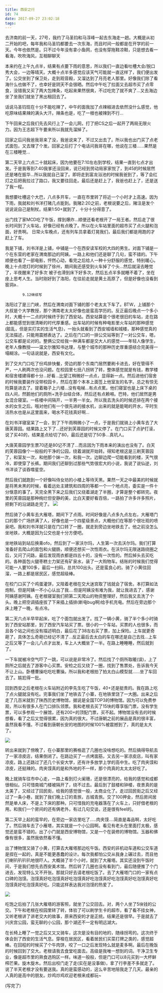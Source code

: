```yaml
---
title: 西安之行
id: 74
date: 2017-09-27 23:02:18
tags:
---
```


去济南的前一天，27号，我约了马圣钧和马淳峰一起去东海走一趟。大概是从初二开始的吧，每年我和马圣钧都要去一次东海，而且时间一般都是在开学的前一天。今年也依然是。只不过今年没有拿小鱼网，也没有穿拖鞋凉鞋，只是想去看一看海，吹吹海风，互相聊聊天

本来约在上午九点半，结果有点要下雨的意思，所以我们一直边看吐槽大会/脱口秀大会，一边等晴天。大概十点半多感觉应该天气可能就一直这样了，我们便出发了。公交坐到了保卫处，走到观音殿，又溜达到了月亮老人那里。好像我们除了看海什么也做不了，也幸好是阴天不会很晒。然后中午吃了拉面又去超市买了点零食，没错我又买了两大包辣条，吃起来果然很爽，不过吃完了就不爽了...又去海边坐了坐我们就坐了黑出租回去了。

话说马圣钧现在十分不能吃辣了，中午的面我加了点辣椒进去依然没什么感觉，他吃原味结果辣的满头大汗。辣条也是，吃了一根也被辣到不行...

下午回来之后我们先去风行上了一会儿网，打了把CS之后一起开了两局无限火力。因为王志超下午要来所以我就先溜掉了。

回家之后问我爸我哥来了没，我爸说来了，不过又出去了。所以我也出门买了点老式面包，又去理了个发。回家之后打了个电话问我哥在哪，他说在三楼......果然是在三楼睡觉...

第二天早上六点二十就起床，因为他要在7:10左右到学校，结果一直到七点才出发。于是我等到7:40我爹还没回来，说已经到劳动局家家悦了，到45的时候居然还是堵在振华...所以我就自己溜了。即将走到富龙浴池的时候我爸到了，等了会红灯之后把我拉过了路口，我又要往回走。最后还是赶上了，我爸也赶上了，还是送了我一程。

我想要吐槽这个大巴，八点多开车，一直在市里转了将近一个小时才上高速。因为下雨，我就和刘书洋打赌几点能到。我赌2:20之前，老根说要之后，赌注是发个说说说自己是制杖。结果1:50+就到了，十分十分得意了。

出门找了家MCD吃了午饭，撑到爆炸...顺便还看老根开了一局王者。然后走了很长时间到了火车站，好像已经有点晚了。所以在火车站里面的超市买了点火腿和泡面，好贵啊。 日常火车晚点，还有列车员拿着灯晃我们，最后我们都是用跑的才赶上了车。

我是下铺，刘书洋是上铺，中铺是一个在西安读军校的大四的男生。对面下铺是一个在东营的老家在渭南那边的阿姨，一路上和他们还是聊了几句，蛮不错的。下午顺便也看了一部电影，怦然心动，看完之后给人一种十分舒服的感觉，特别暖心。晚上十点熄灯的时候到了徐州，期间我还感受到火车掉了个头...然后就滚去睡觉了，半夜醒来了好多次 被子也滑到床下好多次，然后五点半多就睡不着了，坐在座上思考人生。当时刚好到了洛阳，在往前走就是黄土高原了，但是好像也没看到窑洞a..

			9.12继续写
洛阳过了是三门峡，然后在渭南对面下铺的那个老太太下车了。BTW，上铺那个大叔是个大学教授，那个渭南老太太好像也是蛮高学历的。反正最后晚点一个多小时，大概十一二点的时候终于到了西安站。西安站算是个很老很旧的车站，走在路上都能感觉到很清晰的时代厚重感。出车站的时候有种电影里火车站的那种感觉(脏乱，但是实打实的生活气息)，一抬头就看到了西安城墙和城楼，那种感觉真的无法描述，只能用震撼表达了。之后在门口的一排公交站等到了一对公交车，嗯，公交车都是论对的。整俩公交给我一种满车都是交大人的感觉——年轻人像学生，老年人像教授——温文尔雅知书达理，与整个城市的那种历史厚重感结合完美得一塌糊涂。一句话说就是，西安有文化。

到了交大门口吃了份鸡排快餐，旁边的那个东南门居然要刷卡进去，好在管得不严，一人刷两次也没问题。在校园里七扭八拐转了转，整体感觉就是有钱，教学楼和宿舍楼建得都十分...好看...比望江稍微好一点点，显得新一点。然后进他们宿舍的时候我要装作没带校园卡，然后在那个本本上面签上他室友的名字。总之有惊无险算是进去了。提着箱子上六楼...没有电梯...有点点累。他们寝室也是上床下桌的四人间，然鹅他们的厕所+洗手台结合体，然后还有点赖嘚。巴特，他们居然是男女混合寝室。一栋楼中间隔开，一半男一半女。所以我去洗头的时候还排在两个接水的女生之后。哦对他们有一个很先进的接水机，出来的就是能喝的开水，平时生活热水也是从这里面来，喝水不花钱真好啊...

在刘书洋寝室呆了一会，到了下午雨稍微小了一点，于是我们就骑上小黄车去了大唐芙蓉园。结果路上又下了...还好到芙蓉园的时候又停了。在门口买了点驴打滚，说了买40的，结果差点给切了80，最后还是切了50多...真坑人。

大唐芙蓉园学生票70还是80记不清了...而且因为下雨本来的演出也没有了。白天的芙蓉园像个一般般的干净的公园，绕着湖就开始转。得知老根这是三刷芙蓉园了，和室友一次，和他那个妹一次，和我一次。边聊边爬一切能看到的楼，天气很冷，即使穿了长裤。期间我们还聊到过那些气势很宏大的小说，我说了说仙逆，刘书洋谈了谈吞噬星空。

然后我们就跑到一个好像叫侍女坊的小楼上等待天黑。果然一天之中最美的时候就是将黑未黑的时候，看着远处主建筑和四周的等都一个一个地点亮，委实是一件十分惬意的事了。天完全黑下来之后我们又绕着湖走了半圈，才算是整个都转完。夜里的芙蓉园是那种绚烂但安静的美，比白天要好看百倍，一路拍了许多许多照片，把剩下的沿湖路走完了。
![](http://img.cyrise.cn/wp-content/uploads/2017/09/2017-08-31-01.10.44-1.jpg)

然后骑了小黄车去大雁塔，期间下了点雨。时间好像是八点多九点左右，大雁塔门口的那个广场挤满了人，好像也是一个四星级景点，大概他们在等那个很壮观的喷泉吧。我和刘书洋就只是在门口转了一圈，就走到旁边坐地铁去了。他之前没怎么坐地铁，大概是因为公交也是十分方便吧。

坐地铁站到站后换乘ofo，然后到了一家沃尔玛，人生第一次去沃尔玛。我们打算准备好去爬山的面包和火腿肠，顺便还想买一次性雨衣。在沃尔玛无限迷路绕圈之后，又问了问路，最后发现雨衣都是四五十的，没有一次性的。然后掉头去买吃的。各种面包火腿枣糕士力架还有矿泉水，装了一大购物车。结账的时候我们觉得可能一人要100多，最后一扫码，总共100出头。还是蛮良心的。骑了小黄往回溜，一路上都是居民区，感觉超级棒。

在校门口买了个鸡蛋灌饼，又陪着老根在交大迷宫取了钱就会了宿舍。本打算如法炮制，但是阿姨一不小心认出了我....但是阿姨没有难为我，就让我进去了，感谢阿姨感谢阿姨。在老根寝室我们把第二天爬山的物资整理好，然后我又去洗了个头。晚上把空调插座拔了下来插上插排(断电bug啊)给手机充电。然后在旁边那个床上睡了一晚，有点冷。

第二天六点半早早起床，吃了个面包就出发了。找了一辆小黄，骑了半个多小时骑到了西安站那里，到了西安汽车站买了票。很小的一个车站，买票的人也很多，而且各个站之间也没有描述明白，最后花了38左右买了票，加上保险。上车就更奇葩了，具体怎么奇葩已经记不清了...反正最后去太白的车在哪还是自己去找...上车之后又等了一会儿八点才出发，车上人大概坐了一半。在路上睡睡睡，然后就到了。

一下车就被冷空气吓了一跳，可以说是非常冷了。然后找了个厕所取暖(误)，上了厕所之后就去了游客中心买票。安检之后又绕了一圈，找到了售票处，告诉我今天不让上山。卧槽曹操吃吃吃曹操。所以我和老根拍了拍太白山模型就......坐了车回去了。尴尬得一批。

回到西安之后老根在火车站附近的李先生吃了午饭，40+还是挺贵的。我在路上吃了点火腿就没有吃。完事我们坐了地铁去了小寨，在地铁里饶了一大圈。出来之后走了几百米就到了陕西历史博物馆，据说是全国TOP3的博物馆。因为可以免费参观，所以有很多人在门口排队领票。我和老根去买了15块的尊享版门票，没有学生票，可以多参观一个展馆，还有200+的顶配门票，买不起。博物馆没有去的时候想看，看了之后又觉得很累，因为真的很大。不过唐朝之前的展品是真的很丰富，虽然我看不懂。不过看到唐朝长安的地图的时候100%被震撼到了，真的是太大了。

![](http://img.cyrise.cn/wp-content/uploads/2017/09/2017-08-31-08.44.08-1.jpg)

转出来就到了傍晚了，在小寨那里的赛格逛了几圈也没啥想吃的。然后搞得导航去了一家凉皮店，结果倒闭了。在路边买了一点烤面筋，又去另一家凉皮店，叫有家凉皮。路上还路过了还几个长安大学，还有许多放学上学的高中生。吃了肉夹馍和凉皮，还挺辣的。肉夹馍真的是和外地的不一样，那个肉真的太太太好吃了。

晚上就骑车往市中心走，一路上看到灯火阑珊，还是很漂亮的，给我的感觉和成都很相似。只可惜南城门楼被隔开了，绕不过去。最后到了鼓楼和钟楼，夜景真的是太美了，又经过了回民街，给我的感觉很一般，太商业化了。走过回民街之后又经过了一条小巷，就到了我们晚上订的青旅，古城青旅。交了100押金，然后房间居然是单人床，不是上下床的那种。只可惜我的充电器落在了火车上，只好借老根的用。和我们一个房间的还有俩老外，有过几句交谈，还是很有feel的。

第二天早上起的蛮早的，在旁边一家店里吃了.....肉夹馍....简直是毒品啊，太好吃了。然后骑车去了小雁塔，其实就是一个小公园啊。看见有老头在里面打太极，感觉还是蛮不错的。出了小门就是西安博物馆，又是一个在装修的博物馆。玉器和佛像有很多，虽然我依然看不懂。

出了博物馆又骑了小黄，打算去大雁塔那边吃午饭。西安的非机动车道和公交车道是捏在一起的，真是不能更愚蠢的设计。每次我都怕公交从我身上碾过去，而且他们喇叭叭叭叭地很吓人。大概骑了半个小时，就到了大雁塔。其实还没到午饭时间，于是我们想先去西安美术馆。然后转了几圈也没有看到门，最后随便推了个门进去，发现特么又不开张。那就只好去请老根吃饭了。去了大雁塔门口的一家有点口碑的泡馍。泡馍真好吃泡馍真好吃泡馍真好吃泡馍真好吃泡馍真好吃泡馍真好吃泡馍真好吃泡馍真好吃。只能这样表达我对泡馍的热爱了。

![](http://img.cyrise.cn/wp-content/uploads/2017/09/20170831_123025.jpg)

吃饱之后拍了几张大雁塔的游客照，就坐了公交回去。对，两个人坐了5块钱的公交。下午和老根在校园里转了转，体验了可以刷学生卡的超市，看了看不挂女神，又听老根讲了讲老交大的故事，原来西安的才是正统。结果还是很早。于是就去了兴庆宫公园，蛮无聊的小公园，那个湖还不一定有明远湖大。

在长椅上睡了一觉之后又又又骑车，这次是没有目的地的，随缘拐弯的。这次终于体会到了西安的生活气息。穿梭在居民区，看着居民们买菜打牌之类的，感觉超棒。在回程的时候买了个牛肉饼，咬了一口之后发现特么就是麦多啊。最后在晚饭的时候回到了交大。老根请我去食堂吃面去。高级是我唯一想到的词。干净卫生专业，像是超市里的熟食选购区一样。味道一般般，但是门口可以8元买到一大杯鲜榨芒果。旋木旋木。然后出校门走了走(实在是没事做)，拿了行李差不多就走了。说了半天老根才没有要送我。真的是蛮感动的，这么辛苦地陪我走了几天。最亲的人真的是高中的朋友。炒鸡炒鸡欢迎老根来成都玩~

(写完了)

